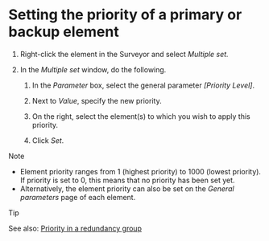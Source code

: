 # Setting the priority of a primary or backup element

1. Right-click the element in the Surveyor and select *Multiple set.*

2. In the *Multiple set* window, do the following.

    1. In the *Parameter* box, select the general parameter *\[Priority Level\]*.

    2. Next to *Value*, specify the new priority.

    3. On the right, select the element(s) to which you wish to apply this priority.

    4. Click *Set*.

> [!NOTE]
> -  Element priority ranges from 1 (highest priority) to 1000 (lowest priority). If priority is set to 0, this means that no priority has been set yet.
> -  Alternatively, the element priority can also be set on the *General parameters* page of each element.

> [!TIP]
> See also:
> [Priority in a redundancy group](About_redundancy_groups.md#priority-in-a-redundancy-group)
